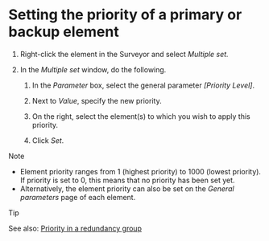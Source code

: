 # Setting the priority of a primary or backup element

1. Right-click the element in the Surveyor and select *Multiple set.*

2. In the *Multiple set* window, do the following.

    1. In the *Parameter* box, select the general parameter *\[Priority Level\]*.

    2. Next to *Value*, specify the new priority.

    3. On the right, select the element(s) to which you wish to apply this priority.

    4. Click *Set*.

> [!NOTE]
> -  Element priority ranges from 1 (highest priority) to 1000 (lowest priority). If priority is set to 0, this means that no priority has been set yet.
> -  Alternatively, the element priority can also be set on the *General parameters* page of each element.

> [!TIP]
> See also:
> [Priority in a redundancy group](About_redundancy_groups.md#priority-in-a-redundancy-group)
